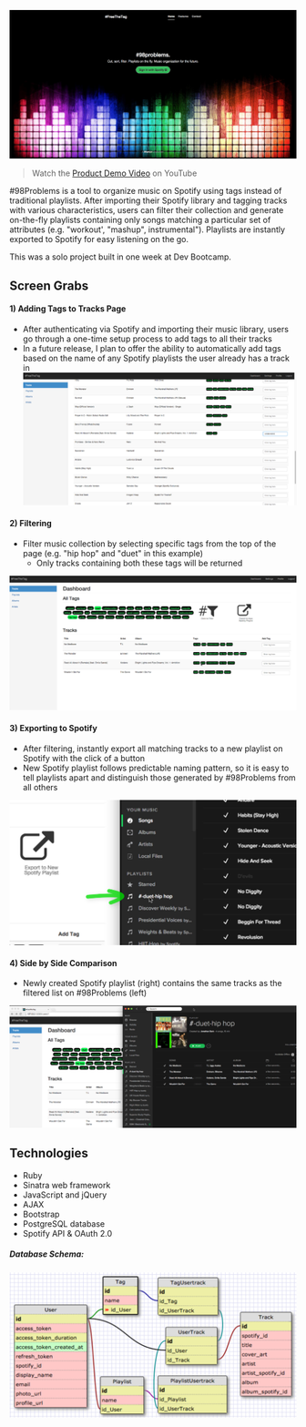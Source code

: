 ![Landing Page](https://raw.githubusercontent.com/berkjon/98problems/master/public/img/screenshots/01_landing_page.png "Landing Page")

> Watch the [Product Demo Video](https://www.youtube.com/watch?v=y08LVBlg7a8 "Product Demo") on YouTube

\#98Problems is a tool to organize music on Spotify using tags instead of traditional playlists.  After importing their Spotify library and tagging tracks with various characteristics, users can filter their collection and generate on-the-fly playlists containing only songs matching a particular set of attributes (e.g. "workout', "mashup", instrumental").  Playlists are instantly exported to Spotify for easy listening on the go.

This was a solo project built in one week at Dev Bootcamp.

## Screen Grabs
#### 1) Adding Tags to Tracks Page
* After authenticating via Spotify and importing their music library, users go through a one-time setup process to add tags to all their tracks
* In a future release, I plan to offer the ability to automatically add tags based on the name of any Spotify playlists the user already has a track in
![Adding Tags to Tracks](https://raw.githubusercontent.com/berkjon/98problems/master/public/img/screenshots/02_adding_tags.png "Adding Tags to Tracks")

#### 2) Filtering
* Filter music collection by selecting specific tags from the top of the page (e.g. "hip hop" and "duet" in this example)
  * Only tracks containing both these tags will be returned

![Filtered Track List](https://raw.githubusercontent.com/berkjon/98problems/master/public/img/screenshots/03_filtered_list.png "Filtered Track List")

#### 3) Exporting to Spotify
* After filtering, instantly export all matching tracks to a new playlist on Spotify with the click of a button
* New Spotify playlist follows predictable naming pattern, so it is easy to tell playlists apart and distinguish those generated by #98Problems from all others

![Exporting to Spotify](https://raw.githubusercontent.com/berkjon/98problems/master/public/img/screenshots/04_exported_playlist.png "Exporting to Spotify")

#### 4) Side by Side Comparison
* Newly created Spotify playlist (right) contains the same tracks as the filtered list on #98Problems (left)

![Side by Side Comparison](https://raw.githubusercontent.com/berkjon/98problems/master/public/img/screenshots/05_side_by_side.png "Side by Side Comparison")

## Technologies
* Ruby
* Sinatra web framework
* JavaScript and jQuery
* AJAX
* Bootstrap
* PostgreSQL database
* Spotify API & OAuth 2.0

##### Database Schema:
![Database Schema](https://raw.githubusercontent.com/berkjon/98problems/master/public/img/screenshots/06_database_schema.png "Database Schema")

